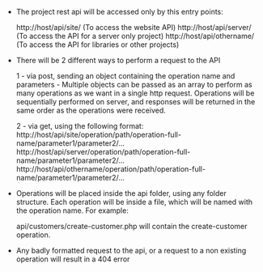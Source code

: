 - The project rest api will be accessed only by this entry points:

    http://host/api/site/ (To access the website API)
    http://host/api/server/ (To access the API for a server only project)
    http://host/api/othername/ (To access the API for libraries or other projects)
    
    
- There will be 2 different ways to perform a request to the API
    
    1 - via post, sending an object containing the operation name and parameters
        - Multiple objects can be passed as an array to perform as many operations as we want
          in a single http request. Operations will be sequentially performed on server, and 
          responses will be returned in the same order as the operations were received.
    
    2 - via get, using the following format: 
        http://host/api/site/operation/path/operation-full-name/parameter1/parameter2/...
        http://host/api/server/operation/path/operation-full-name/parameter1/parameter2/...
        http://host/api/othername/operation/path/operation-full-name/parameter1/parameter2/...
        
       
- Operations will be placed inside the api folder, using any folder structure. Each operation will be inside a file, which will be
  named with the operation name. For example:
  
    api/customers/create-customer.php
        will contain the create-customer operation.
 
- Any badly formatted request to the api, or a request to a non existing operation will result in a 404 error
